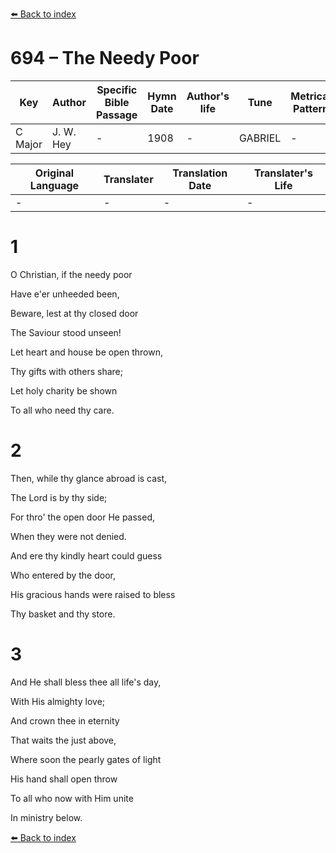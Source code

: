 [⬅️ Back to index](../README.md)

# 694 – The Needy Poor

Key | Author   | Specific Bible Passage     |Hymn Date |Author's life |Tune |Metrical Pattern   |Composer/Source
-- | --------- | ---------------------------|----------|--------------|-----|-------------------|-------------  
C Major |J. W. Hey |- |1908 |- |GABRIEL |- |-

Original Language | Translater | Translation Date   | Translater's Life  
----------------- | --------- | --------------------|-------------     
\- |- |- |-




# 1

O Christian, if the needy poor

Have e'er unheeded been,

Beware, lest at thy closed door

The Saviour stood unseen!

Let heart and house be open thrown,

Thy gifts with others share;

Let holy charity be shown

To all who need thy care.



# 2

Then, while thy glance abroad is cast,

The Lord is by thy side;

For thro' the open door He passed,

When they were not denied.

And ere thy kindly heart could guess

Who entered by the door,

His gracious hands were raised to bless

Thy basket and thy store.



# 3

And He shall bless thee all life's day,

With His almighty love;

And crown thee in eternity

That waits the just above,

Where soon the pearly gates of light

His hand shall open throw

To all who now with Him unite

In ministry below.

[⬅️ Back to index](../README.md)
